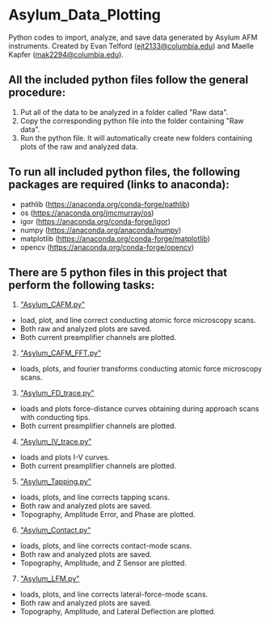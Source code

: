 # Asylum_Data_Plotting
Python codes to import, analyze, and save data generated by Asylum AFM instruments. Created by Evan Telford (ejt2133@columbia.edu) and Maelle Kapfer (mak2294@columbia.edu).

## All the included python files follow the general procedure:
1) Put all of the data to be analyzed in a folder called "Raw data".
2) Copy the corresponding python file into the folder containing "Raw data".
3) Run the python file. It will automatically create new folders containing plots of the raw and analyzed data.

## To run all included python files, the following packages are required (links to anaconda):
* pathlib (https://anaconda.org/conda-forge/pathlib)
* os (https://anaconda.org/jmcmurray/os)
* igor (https://anaconda.org/conda-forge/igor)
* numpy (https://anaconda.org/anaconda/numpy)
* matplotlib (https://anaconda.org/conda-forge/matplotlib)
* opencv (https://anaconda.org/conda-forge/opencv)

## There are 5 python files in this project that perform the following tasks:
1) ["Asylum_CAFM.py"](https://github.com/etelford38/Asylum_Data_Plotting/blob/main/Asylum_CAFM.py)
* load, plot, and line correct conducting atomic force microscopy scans. 
* Both raw and analyzed plots are saved. 
* Both current preamplifier channels are plotted.
2) ["Asylum_CAFM_FFT.py"](https://github.com/etelford38/Asylum_Data_Plotting/blob/main/Asylum_CAFM_FFT.py)
* loads, plots, and fourier transforms conducting atomic force microscopy scans. 
3) ["Asylum_FD_trace.py"](https://github.com/etelford38/Asylum_Data_Plotting/blob/main/Asylum_FD_trace.py)
* loads and plots force-distance curves obtaining during approach scans with conducting tips. 
* Both current preamplifier channels are plotted.
4) ["Asylum_IV_trace.py"](https://github.com/etelford38/Asylum_Data_Plotting/blob/main/Asylum_IV_trace.py)
* loads and plots I-V curves. 
* Both current preamplifier channels are plotted.
5) ["Asylum_Tapping.py"](https://github.com/etelford38/Asylum_Data_Plotting/blob/main/Asylum_Tapping.py)
* loads, plots, and line corrects tapping scans. 
* Both raw and analyzed plots are saved.
* Topography, Amplitude Error, and Phase are plotted.
6) ["Asylum_Contact.py"](https://github.com/etelford38/Asylum_Data_Plotting/blob/main/Asylum_Tapping.py)
* loads, plots, and line corrects contact-mode scans. 
* Both raw and analyzed plots are saved.
* Topography, Amplitude, and Z Sensor are plotted.
7) ["Asylum_LFM.py"](https://github.com/etelford38/Asylum_Data_Plotting/blob/main/Asylum_Tapping.py)
* loads, plots, and line corrects lateral-force-mode scans. 
* Both raw and analyzed plots are saved.
* Topography, Amplitude, and Lateral Deflection are plotted.
